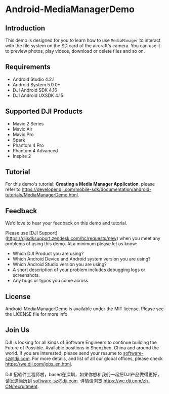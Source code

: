 # Android-MediaManagerDemo

## Introduction

This demo is designed for you to learn how to use `MediaManager` to interact with the file system on the SD card of the aircraft's camera. You can use it to preview photos, play videos, download or delete files and so on.

## Requirements

 - Android Studio 4.2.1
 - Android System 5.0.0+
 - DJI Android SDK 4.16
 - DJI Android UXSDK 4.15

## Supported DJI Products

 - Mavic 2 Series
 - Mavic Air
 - Mavic Pro
 - Spark
 - Phantom 4 Pro
 - Phantom 4 Advanced
 - Inspire 2

## Tutorial

For this demo's tutorial: **Creating a Media Manager Application**, please refer to <https://developer.dji.com/mobile-sdk/documentation/android-tutorials/MediaManagerDemo.html>.

## Feedback

We’d love to hear your feedback on this demo and tutorial.

Please use [DJI Support] (https://djisdksupport.zendesk.com/hc/requests/new)  when you meet any problems of using this demo. At a minimum please let us know:

* Which DJI Product you are using?
* Which Android Device and Android system version you are using?
* Which Android Studio version you are using?
* A short description of your problem includes debugging logs or screenshots.
* Any bugs or typos you come across.

## License

Android-MediaManagerDemo is available under the MIT license. Please see the LICENSE file for more info.

## Join Us

DJI is looking for all kinds of Software Engineers to continue building the Future of Possible. Available positions in Shenzhen, China and around the world. If you are interested, please send your resume to <software-sz@dji.com>. For more details, and list of all our global offices, please check <https://we.dji.com/jobs_en.html>.

DJI 招软件工程师啦，based在深圳，如果你想和我们一起把DJI产品做得更好，请发送简历到 <software-sz@dji.com>.  详情请浏览 <https://we.dji.com/zh-CN/recruitment>.
